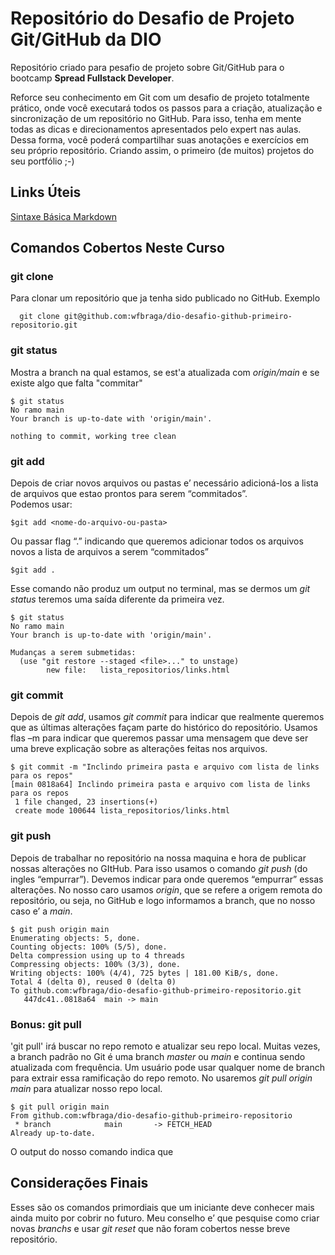 # Repositório do Desafio de Projeto Git/GitHub da DIO
Repositório criado para pesafio de projeto sobre Git/GitHub para o bootcamp **Spread Fullstack Developer**.  

Reforce seu conhecimento em Git com um desafio de projeto totalmente prático, onde você executará todos os passos para a criação, atualização e sincronização de um repositório no GitHub. Para isso, tenha em mente todas as dicas e direcionamentos apresentados pelo expert nas aulas. Dessa forma, você poderá compartilhar suas anotações e exercícios em seu próprio repositório. Criando assim, o primeiro (de muitos) projetos do seu portfólio ;-)

## Links Úteis
[Sintaxe Básica Markdown](https://www.markdownguide.org/)

## Comandos Cobertos Neste Curso
### git clone
Para clonar um repositório que ja tenha sido publicado no GitHub. Exemplo  
```
  git clone git@github.com:wfbraga/dio-desafio-github-primeiro-repositorio.git
```

### git status
Mostra a branch na qual estamos, se est'a atualizada com _origin/main_ e se existe algo que falta "commitar"
```
$ git status
No ramo main
Your branch is up-to-date with 'origin/main'.

nothing to commit, working tree clean
```
### git add
Depois de criar novos arquivos ou pastas e’ necessário adicioná-los  a lista de arquivos que estao prontos para serem “commitados”.  
Podemos usar: 
```
$git add <nome-do-arquivo-ou-pasta> 
```
Ou passar flag “.” indicando que queremos adicionar todos os arquivos novos a lista de arquivos a serem “commitados”
```
$git add .
```
Esse comando não produz um output no terminal, mas se dermos um _git status_ teremos uma saída diferente da primeira vez.
```
$ git status
No ramo main
Your branch is up-to-date with 'origin/main'.

Mudanças a serem submetidas:
  (use "git restore --staged <file>..." to unstage)
        new file:   lista_repositorios/links.html
```
### git commit
Depois de _git add_, usamos _git commit_ para indicar que realmente queremos que as últimas alterações façam parte do histórico do repositório. Usamos flas –m para indicar que queremos passar uma mensagem que deve ser uma breve explicação sobre as alterações feitas nos arquivos.
```
$ git commit -m "Inclindo primeira pasta e arquivo com lista de links para os repos"
[main 0818a64] Inclindo primeira pasta e arquivo com lista de links para os repos
 1 file changed, 23 insertions(+)
 create mode 100644 lista_repositorios/links.html
```
### git push
Depois de trabalhar no repositório na nossa maquina e hora de publicar nossas alterações no GItHub. Para isso usamos o comando _git push_ (do ingles “empurrar”). Devemos indicar para onde queremos “empurrar” essas alterações. No nosso caro usamos _origin_, que se refere a origem remota do repositório, ou seja, no GitHub e logo informamos a branch, que no nosso caso e’ a _main_.
```
$ git push origin main
Enumerating objects: 5, done.
Counting objects: 100% (5/5), done.
Delta compression using up to 4 threads
Compressing objects: 100% (3/3), done.
Writing objects: 100% (4/4), 725 bytes | 181.00 KiB/s, done.
Total 4 (delta 0), reused 0 (delta 0)
To github.com:wfbraga/dio-desafio-github-primeiro-repositorio.git
   447dc41..0818a64  main -> main
```
### Bonus: git pull
'git pull' irá buscar no repo remoto e atualizar seu repo local. Muitas vezes, a branch padrão no Git é uma branch _master_ ou _main_ e continua sendo atualizada com frequência. Um usuário pode usar qualquer nome de branch para extrair essa ramificação do repo remoto. No usaremos _git pull origin main_ para atualizar nosso repo local.
```
$ git pull origin main
From github.com:wfbraga/dio-desafio-github-primeiro-repositorio
 * branch            main       -> FETCH_HEAD
Already up-to-date.
```
O output do nosso comando indica que 

## Considerações Finais
Esses são os comandos primordiais que um iniciante deve conhecer mais ainda muito por cobrir no futuro. Meu conselho e’ que pesquise como criar novas _branchs_ e usar _git reset_ que não foram cobertos nesse breve repositório.  
